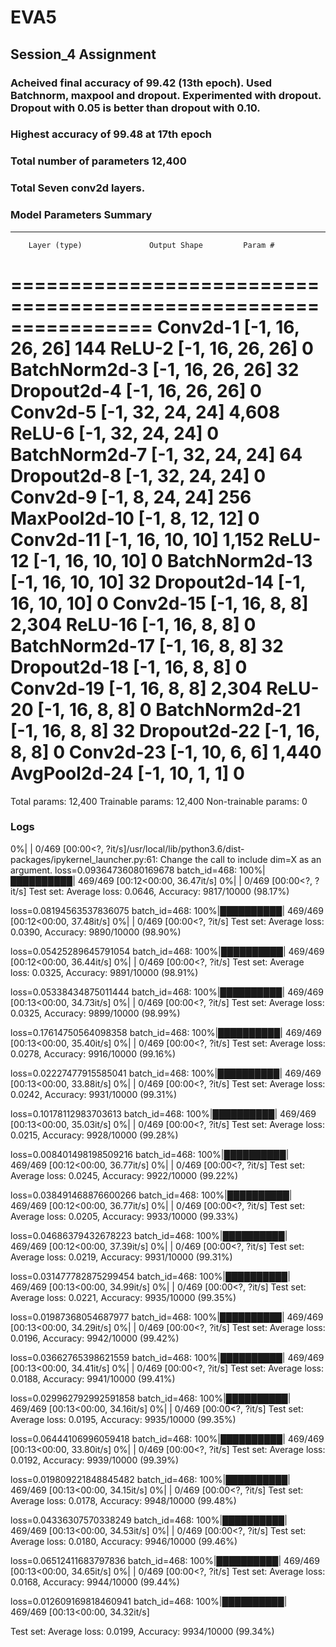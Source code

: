 # EVA5
## Session_4 Assignment

### Acheived final accuracy of 99.42 (13th epoch). Used Batchnorm, maxpool and  dropout. Experimented with dropout. Dropout with 0.05 is better than dropout with 0.10.
### Highest accuracy of 99.48 at 17th epoch
### Total number of parameters 12,400
### Total Seven conv2d layers.


### Model Parameters Summary
----------------------------------------------------------------
        Layer (type)               Output Shape         Param #
================================================================
            Conv2d-1           [-1, 16, 26, 26]             144
              ReLU-2           [-1, 16, 26, 26]               0
       BatchNorm2d-3           [-1, 16, 26, 26]              32
         Dropout2d-4           [-1, 16, 26, 26]               0
            Conv2d-5           [-1, 32, 24, 24]           4,608
              ReLU-6           [-1, 32, 24, 24]               0
       BatchNorm2d-7           [-1, 32, 24, 24]              64
         Dropout2d-8           [-1, 32, 24, 24]               0
            Conv2d-9            [-1, 8, 24, 24]             256
        MaxPool2d-10            [-1, 8, 12, 12]               0
           Conv2d-11           [-1, 16, 10, 10]           1,152
             ReLU-12           [-1, 16, 10, 10]               0
      BatchNorm2d-13           [-1, 16, 10, 10]              32
        Dropout2d-14           [-1, 16, 10, 10]               0
           Conv2d-15             [-1, 16, 8, 8]           2,304
             ReLU-16             [-1, 16, 8, 8]               0
      BatchNorm2d-17             [-1, 16, 8, 8]              32
        Dropout2d-18             [-1, 16, 8, 8]               0
           Conv2d-19             [-1, 16, 8, 8]           2,304
             ReLU-20             [-1, 16, 8, 8]               0
      BatchNorm2d-21             [-1, 16, 8, 8]              32
        Dropout2d-22             [-1, 16, 8, 8]               0
           Conv2d-23             [-1, 10, 6, 6]           1,440
        AvgPool2d-24             [-1, 10, 1, 1]               0
================================================================
Total params: 12,400
Trainable params: 12,400
Non-trainable params: 0


### Logs

0%|          | 0/469 [00:00<?, ?it/s]/usr/local/lib/python3.6/dist-packages/ipykernel_launcher.py:61:  Change the call to include dim=X as an argument.
loss=0.09364736080169678 batch_id=468: 100%|██████████| 469/469 [00:12<00:00, 36.47it/s]
  0%|          | 0/469 [00:00<?, ?it/s]
Test set: Average loss: 0.0646, Accuracy: 9817/10000 (98.17%)

loss=0.08194563537836075 batch_id=468: 100%|██████████| 469/469 [00:12<00:00, 37.48it/s]
  0%|          | 0/469 [00:00<?, ?it/s]
Test set: Average loss: 0.0390, Accuracy: 9890/10000 (98.90%)

loss=0.05425289645791054 batch_id=468: 100%|██████████| 469/469 [00:12<00:00, 36.44it/s]
  0%|          | 0/469 [00:00<?, ?it/s]
Test set: Average loss: 0.0325, Accuracy: 9891/10000 (98.91%)

loss=0.05338434875011444 batch_id=468: 100%|██████████| 469/469 [00:13<00:00, 34.73it/s]
  0%|          | 0/469 [00:00<?, ?it/s]
Test set: Average loss: 0.0325, Accuracy: 9899/10000 (98.99%)

loss=0.17614750564098358 batch_id=468: 100%|██████████| 469/469 [00:13<00:00, 35.40it/s]
  0%|          | 0/469 [00:00<?, ?it/s]
Test set: Average loss: 0.0278, Accuracy: 9916/10000 (99.16%)

loss=0.02227477915585041 batch_id=468: 100%|██████████| 469/469 [00:13<00:00, 33.88it/s]
  0%|          | 0/469 [00:00<?, ?it/s]
Test set: Average loss: 0.0242, Accuracy: 9931/10000 (99.31%)

loss=0.10178112983703613 batch_id=468: 100%|██████████| 469/469 [00:13<00:00, 35.03it/s]
  0%|          | 0/469 [00:00<?, ?it/s]
Test set: Average loss: 0.0215, Accuracy: 9928/10000 (99.28%)

loss=0.008401498198509216 batch_id=468: 100%|██████████| 469/469 [00:12<00:00, 36.77it/s]
  0%|          | 0/469 [00:00<?, ?it/s]
Test set: Average loss: 0.0245, Accuracy: 9922/10000 (99.22%)

loss=0.038491468876600266 batch_id=468: 100%|██████████| 469/469 [00:12<00:00, 36.77it/s]
  0%|          | 0/469 [00:00<?, ?it/s]
Test set: Average loss: 0.0205, Accuracy: 9933/10000 (99.33%)

loss=0.04686379432678223 batch_id=468: 100%|██████████| 469/469 [00:12<00:00, 37.39it/s]
  0%|          | 0/469 [00:00<?, ?it/s]
Test set: Average loss: 0.0219, Accuracy: 9931/10000 (99.31%)

loss=0.031477782875299454 batch_id=468: 100%|██████████| 469/469 [00:13<00:00, 34.99it/s]
  0%|          | 0/469 [00:00<?, ?it/s]
Test set: Average loss: 0.0221, Accuracy: 9935/10000 (99.35%)

loss=0.01987368054687977 batch_id=468: 100%|██████████| 469/469 [00:13<00:00, 34.29it/s]
  0%|          | 0/469 [00:00<?, ?it/s]
Test set: Average loss: 0.0196, Accuracy: 9942/10000 (99.42%)

loss=0.03662765398621559 batch_id=468: 100%|██████████| 469/469 [00:13<00:00, 34.41it/s]
  0%|          | 0/469 [00:00<?, ?it/s]
Test set: Average loss: 0.0188, Accuracy: 9941/10000 (99.41%)

loss=0.029962792992591858 batch_id=468: 100%|██████████| 469/469 [00:13<00:00, 34.16it/s]
  0%|          | 0/469 [00:00<?, ?it/s]
Test set: Average loss: 0.0195, Accuracy: 9935/10000 (99.35%)

loss=0.06444106996059418 batch_id=468: 100%|██████████| 469/469 [00:13<00:00, 33.80it/s]
  0%|          | 0/469 [00:00<?, ?it/s]
Test set: Average loss: 0.0192, Accuracy: 9939/10000 (99.39%)

loss=0.019809221848845482 batch_id=468: 100%|██████████| 469/469 [00:13<00:00, 34.15it/s]
  0%|          | 0/469 [00:00<?, ?it/s]
Test set: Average loss: 0.0178, Accuracy: 9948/10000 (99.48%)

loss=0.04336307570338249 batch_id=468: 100%|██████████| 469/469 [00:13<00:00, 34.53it/s]
  0%|          | 0/469 [00:00<?, ?it/s]
Test set: Average loss: 0.0180, Accuracy: 9946/10000 (99.46%)

loss=0.06512411683797836 batch_id=468: 100%|██████████| 469/469 [00:13<00:00, 34.65it/s]
  0%|          | 0/469 [00:00<?, ?it/s]
Test set: Average loss: 0.0168, Accuracy: 9944/10000 (99.44%)

loss=0.012609169818460941 batch_id=468: 100%|██████████| 469/469 [00:13<00:00, 34.32it/s]

Test set: Average loss: 0.0199, Accuracy: 9934/10000 (99.34%)
